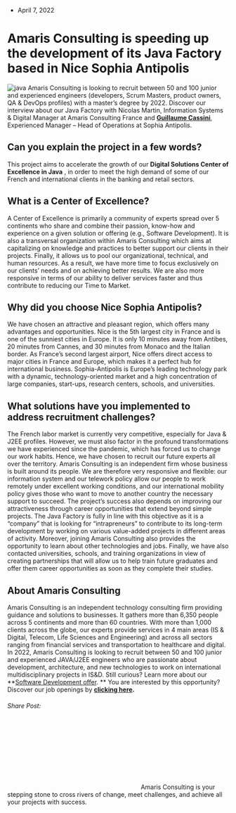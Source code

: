 * April 7, 2022


# Amaris Consulting is speeding up the development of its Java Factory based in Nice Sophia Antipolis
![java](https://amaris.com/wp-content/uploads/2022/04/article-photo-43-1024x683.png)
Amaris Consulting is looking to recruit between 50 and 100 junior and experienced engineers (developers, Scrum Masters, product owners, QA & DevOps profiles) with a master’s degree by 2022.
Discover our interview about our Java Factory with Nicolas Martin, Information Systems & Digital Manager at Amaris Consulting France and [**Guillaume Cassini**](https://www.linkedin.com/in/guillaume-cassini-8241423b/), Experienced Manager – Head of Operations at Sophia Antipolis.
## Can you explain the project in a few words? 
This project aims to accelerate the growth of our **Digital Solutions Center of Excellence in Java** , in order to meet the high demand of some of our French and international clients in the banking and retail sectors.
## What is a Center of Excellence?
A Center of Excellence is primarily a community of experts spread over 5 continents who share and combine their passion, know-how and experience on a given solution or offering (e.g., Software Development).
It is also a transversal organization within Amaris Consulting which aims at capitalizing on knowledge and practices to better support our clients in their projects.
Finally, it allows us to pool our organizational, technical, and human resources. As a result, we have more time to focus exclusively on our clients’ needs and on achieving better results. We are also more responsive in terms of our ability to deliver services faster and thus contribute to reducing our Time to Market.
## Why did you choose Nice Sophia Antipolis?
We have chosen an attractive and pleasant region, which offers many advantages and opportunities.
Nice is the 5th largest city in France and is one of the sunniest cities in Europe. It is only 10 minutes away from Antibes, 20 minutes from Cannes, and 30 minutes from Monaco and the Italian border. As France’s second largest airport, Nice offers direct access to major cities in France and Europe, which makes it a perfect hub for international business.
Sophia-Antipolis is Europe’s leading technology park with a dynamic, technology-oriented market and a high concentration of large companies, start-ups, research centers, schools, and universities.
## What solutions have you implemented to address recruitment challenges?
The French labor market is currently very competitive, especially for Java & J2EE profiles. However, we must also factor in the profound transformations we have experienced since the pandemic, which has forced us to change our work habits.
Hence, we have chosen to recruit our future experts all over the territory. Amaris Consulting is an independent firm whose business is built around its people. We are therefore very responsive and flexible: our information system and our telework policy allow our people to work remotely under excellent working conditions, and our international mobility policy gives those who want to move to another country the necessary support to succeed.
The project’s success also depends on improving our attractiveness through career opportunities that extend beyond simple projects. The Java Factory is fully in line with this objective as it is a “company” that is looking for “intrapreneurs” to contribute to its long-term development by working on various value-added projects in different areas of activity. Moreover, joining Amaris Consulting also provides the opportunity to learn about other technologies and jobs.
Finally, we have also contacted universities, schools, and training organizations in view of creating partnerships that will allow us to help train future graduates and offer them career opportunities as soon as they complete their studies.
## About Amaris Consulting
Amaris Consulting is an independent technology consulting firm providing guidance and solutions to businesses.
It gathers more than 6,350 people across 5 continents and more than 60 countries.
With more than 1,000 clients across the globe, our experts provide services in 4 main areas (IS & Digital, Telecom, Life Sciences and Engineering) and across all sectors ranging from financial services and transportation to healthcare and digital.
In 2022, Amaris Consulting is looking to recruit between 50 and 100 junior and experienced JAVA/J2EE engineers who are passionate about development, architecture, and new technologies to work on international multidisciplinary projects in IS&D.
Still curious? Learn more about our **[Software Development offer](https://amaris.com/offer/software-development/). **
You are interested by this opportunity? Discover our job openings by **[clicking here](https://careers.mantu.com/open-positions/?company=1).**
###### Share Post:
![Amaris Logo](data:image/svg+xml,%3Csvg%20xmlns='http://www.w3.org/2000/svg'%20viewBox='0%200%200%200'%3E%3C/svg%3E)
Amaris Consulting is your stepping stone to cross rivers of change, meet challenges, and achieve all your projects with success.

